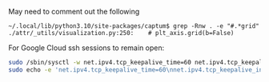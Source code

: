 May need to comment out the following
```
~/.local/lib/python3.10/site-packages/captum$ grep -Rnw . -e "#.*grid"
./attr/_utils/visualization.py:250:    # plt_axis.grid(b=False)
```

For Google Cloud ssh sessions to remain open:
```bash
sudo /sbin/sysctl -w net.ipv4.tcp_keepalive_time=60 net.ipv4.tcp_keepalive_intvl=60 net.ipv4.tcp_keepalive_probes=5
sudo echo -e 'net.ipv4.tcp_keepalive_time=60\nnet.ipv4.tcp_keepalive_intvl=60\nnet.ipv4.tcp_keepalive_probes=5' >> /etc/sysctl.conf
```
